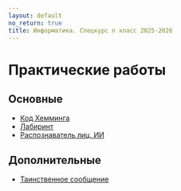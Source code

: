 ```yaml
---
layout: default
no_return: true
title: Информатика. Спецкурс n класс 2025-2026
---
```


# Практические работы

## Основные
- [Код Хемминга][lab_1]  
- [Лабиринт][lab_2]
- [Распознаватель лиц. ИИ][lab_3]

## Дополнительные
 - [Таинственное сообщение][lab_x]

[index]: {{site.baseurl}}/index

[lab_1]: {{site.baseurl}}/labs/lab-1
[lab_2]: {{site.baseurl}}/labs/lab-2
[lab_3]: {{site.baseurl}}/labs/lab-3
[lab_x]: {{site.baseurl}}/labs/lab-x
